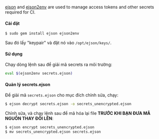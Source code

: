 
[ejson](https://github.com/Shopify/ejson) and
[ejson2env](https://github.com/Shopify/ejson2env) are used to manage access
tokens and other secrets required for CI.

#### Cài đặt
```bash
$ sudo gem install ejson ejson2env
```

Sau đó lấy "keypair" và đặt nó vào `/opt/ejson/keys/`.

#### Sử dụng
Chạy dòng lệnh sau để giải mã secrets ra môi trường:
```bash
eval $(ejson2env secrets.ejson)
```

#### Quản lý secrets.ejson
Để giải mã  `secrets.ejson` cho mục đích chỉnh sửa, chạy:
```bash
$ ejson decrypt secrets.ejson -o secrets_unencrypted.ejson
```

Chỉnh sửa, và chạy lệnh sau để mã hóa lại file **TRƯỚC KHI BẠN ĐƯA MÃ NGUỒN
THAY ĐỔI LÊN**:
```bash
$ ejson encrypt secrets_unencrypted.ejson
$ mv secrets_unencrypted.ejson secrets.ejson
```

